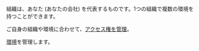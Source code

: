 組織は、あなた (あなたの会社) を代表するものです。1つの組織で複数の環境を持つことができます。

ご自身の組織や環境に合わせて、[アクセス権を管理](fcv1681758902467.md)。

[環境](sbt1640280496980.md)を管理します。
